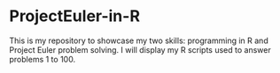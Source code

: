 # ProjectEuler-in-R
This is my repository to showcase my two skills: programming in R and Project Euler problem solving. I will display my R scripts used to answer problems 1 to 100.
